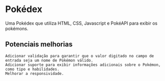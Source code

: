 # Pokédex

Uma Pokédex que utiliza HTML, CSS, Javascript e PokéAPI para exibir os pokémons.

## Potenciais melhorias

    Adicionar validação para garantir que o valor digitado no campo de entrada seja um nome de Pokémon válido.
    Adicionar suporte para exibir informações adicionais sobre o Pokémon, como tipo e habilidades.
    Melhorar a responsividade.

